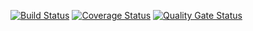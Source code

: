 [![Build Status](https://travis-ci.org/SuDecy99/test_3l.svg?branch=master)](https://travis-ci.org/SuDecy99/test_3l)
[![Coverage Status](https://coveralls.io/repos/github/SuDecy99/test_3l/badge.svg)](https://coveralls.io/github/SuDecy99/test_3l)
[![Quality Gate Status](https://sonarcloud.io/api/project_badges/measure?project=SuDecy99_test_3l&metric=alert_status)](https://sonarcloud.io/dashboard?id=SuDecy99_test_3l)
